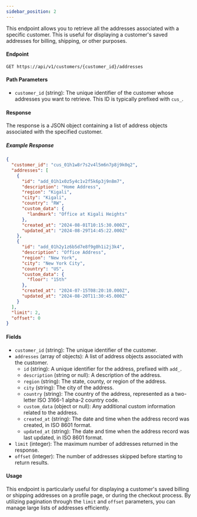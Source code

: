 ```yaml
---
sidebar_position: 2
---
```


This endpoint allows you to retrieve all the addresses associated with a specific customer. This is useful for displaying a customer's saved addresses for billing, shipping, or other purposes.

#### Endpoint

```
GET https://api/v1/customers/{customer_id}/addresses
```

#### Path Parameters

- `customer_id` (string): The unique identifier of the customer whose addresses you want to retrieve. This ID is typically prefixed with `cus_`.

#### Response

The response is a JSON object containing a list of address objects associated with the specified customer.

##### Example Response

```json
{
  "customer_id": "cus_01h1w8r7s2v4l5m6n7p8j9k0q2",
  "addresses": [
    {
      "id": "add_01h1x0z5y4c1v2f5k6p3j9n8m7",
      "description": "Home Address",
      "region": "Kigali",
      "city": "Kigali",
      "country": "RW",
      "custom_data": {
        "landmark": "Office at Kigali Heights"
      },
      "created_at": "2024-08-01T10:15:30.000Z",
      "updated_at": "2024-08-29T14:45:22.000Z"
    },
    {
      "id": "add_01h2y1z6b5d7e8f9g0h1i2j3k4",
      "description": "Office Address",
      "region": "New York",
      "city": "New York City",
      "country": "US",
      "custom_data": {
        "floor": "15th"
      },
      "created_at": "2024-07-15T08:20:10.000Z",
      "updated_at": "2024-08-20T11:30:45.000Z"
    }
  ],
  "limit": 2,
  "offset": 0
}
```

#### Fields

- `customer_id` (string): The unique identifier of the customer.
- `addresses` (array of objects): A list of address objects associated with the customer.
  - `id` (string): A unique identifier for the address, prefixed with `add_`.
  - `description` (string or null): A description of the address.
  - `region` (string): The state, county, or region of the address.
  - `city` (string): The city of the address.
  - `country` (string): The country of the address, represented as a two-letter ISO 3166-1 alpha-2 country code.
  - `custom_data` (object or null): Any additional custom information related to the address.
  - `created_at` (string): The date and time when the address record was created, in ISO 8601 format.
  - `updated_at` (string): The date and time when the address record was last updated, in ISO 8601 format.
- `limit` (integer): The maximum number of addresses returned in the response.
- `offset` (integer): The number of addresses skipped before starting to return results.

#### Usage

This endpoint is particularly useful for displaying a customer's saved billing or shipping addresses on a profile page, or during the checkout process. By utilizing pagination through the `limit` and `offset` parameters, you can manage large lists of addresses efficiently.
